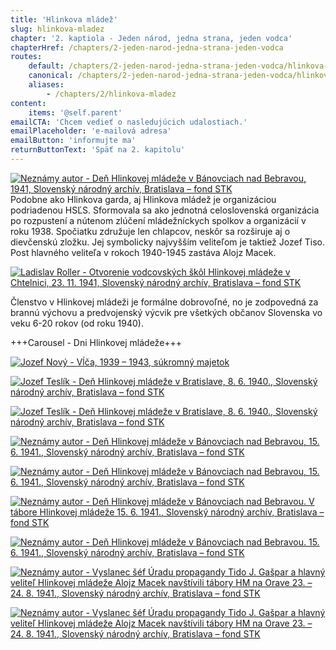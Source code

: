 ```yaml
---
title: 'Hlinkova mládež'
slug: hlinkova-mladez
chapter: '2. kaptiola - Jeden národ, jedna strana, jeden vodca'
chapterHref: /chapters/2-jeden-narod-jedna-strana-jeden-vodca
routes:
    default: /chapters/2-jeden-narod-jedna-strana-jeden-vodca/hlinkova-mladez
    canonical: /chapters/2-jeden-narod-jedna-strana-jeden-vodca/hlinkova-mladez
    aliases:
        - /chapters/2/hlinkova-mladez
content:
    items: '@self.parent'
emailCTA: 'Chcem vedieť o nasledujúcich udalostiach.'
emailPlaceholder: 'e-mailová adresa'
emailButton: 'informujte ma'
returnButtonText: 'Späť na 2. kapitolu'
---
```


[![Neznámy autor - Deň Hlinkovej mládeže v Bánovciach nad Bebravou, 1941, Slovenský národný archív, Bratislava – fond STK](SVK_TMP.153.jpeg "Neznámy autor - Deň Hlinkovej mládeže v Bánovciach nad Bebravou")](http://www.webumenia.sk/dielo/SVK:TMP.153)
Podobne ako Hlinkova garda, aj Hlinkova mládež je organizáciou podriadenou HSĽS. Sformovala sa ako jednotná celoslovenská organizácia po rozpustení a nútenom zlúčení mládežníckych spolkov a organizácií v roku 1938. Spočiatku združuje len chlapcov, neskôr sa rozširuje aj o dievčenskú zložku. Jej symbolicky najvyšším veliteľom je taktiež Jozef Tiso. Post hlavného veliteľa v rokoch 1940-1945 zastáva Alojz Macek. 

[![Ladislav Roller - Otvorenie vodcovských škôl Hlinkovej mládeže v Chtelnici, 23. 11. 1941, Slovenský národný archív, Bratislava – fond STK](SVK_TMP.188.jpeg "Ladislav Roller - Otvorenie vodcovských škôl Hlinkovej mládeže v Chtelnici")](http://www.webumenia.sk/dielo/SVK:TMP.188?collection=83)

<div class="highlight">
<p>
Členstvo v Hlinkovej mládeži je formálne dobrovoľné, no je zodpovedná za brannú výchovu a predvojenský výcvik pre všetkých občanov Slovenska vo veku 6-20 rokov (od roku 1940).
</p>
</div>

+++Carousel - Dni Hlinkovej mládeže+++

[![Jozef Nový - Vĺča, 1939 – 1943, súkromný majetok](SVK_TMP.162.jpeg "Jozef Nový - Vĺča")](http://www.webumenia.sk/dielo/SVK:TMP.162?collection=83)

[![Jozef Teslík - Deň Hlinkovej mládeže v Bratislave, 8. 6. 1940., Slovenský národný archív, Bratislava – fond STK](SVK_TMP.163.jpeg "Jozef Teslík - Deň Hlinkovej mládeže v Bratislave, 8. 6. 1940.")](http://www.webumenia.sk/dielo/SVK:TMP.163?collection=83)

[![Jozef Teslík - Deň Hlinkovej mládeže v Bratislave, 8. 6. 1940.,	Slovenský národný archív, Bratislava – fond STK](SVK_TMP.158.jpeg "Jozef Teslík - Deň Hlinkovej mládeže v Bratislave, 8. 6. 1940.,	Slovenský národný archív, Bratislava – fond STK")](http://www.webumenia.sk/dielo/SVK:TMP.158?collection=83)

[![Neznámy autor - Deň Hlinkovej mládeže v Bánovciach nad Bebravou, 15. 6. 1941., Slovenský národný archív, Bratislava – fond STK](SVK_TMP.155.jpeg "Neznámy autor - Deň Hlinkovej mládeže v Bánovciach nad Bebravou, 15. 6. 1941.")](http://www.webumenia.sk/dielo/SVK:TMP.155?collection=83)

[![Neznámy autor - Deň Hlinkovej mládeže v Bánovciach nad Bebravou, 15. 6. 1941., Slovenský národný archív, Bratislava – fond STK](SVK_TMP.156.jpeg "Neznámy autor - Deň Hlinkovej mládeže v Bánovciach nad Bebravou, 15. 6. 1941.")](http://www.webumenia.sk/dielo/SVK:TMP.156?collection=83)

[![Neznámy autor - Deň Hlinkovej mládeže v Bánovciach nad Bebravou. V tábore Hlinkovej mládeže 15. 6. 1941., Slovenský národný archív, Bratislava – fond STK](SVK_TMP.159.jpeg "Neznámy autor - Deň Hlinkovej mládeže v Bánovciach nad Bebravou. V tábore Hlinkovej mládeže 15. 6. 1941.")](http://www.webumenia.sk/dielo/SVK:TMP.159?collection=83)

[![Neznámy autor - Deň Hlinkovej mládeže v Bánovciach nad Bebravou. 15. 6. 1941., Slovenský národný archív, Bratislava – fond STK](SVK_TMP.157.jpeg "Neznámy autor - Deň Hlinkovej mládeže v Bánovciach nad Bebravou")](http://www.webumenia.sk/dielo/SVK:TMP.157?collection=83)

[![Neznámy autor - Vyslanec šéf Úradu propagandy Tido J. Gašpar a hlavný veliteľ Hlinkovej mládeže Alojz Macek navštívili tábory HM na Orave 23. – 24. 8. 1941., Slovenský národný archív, Bratislava – fond STK](SVK_TMP.161.jpeg "Neznámy autor - Vyslanec šéf Úradu propagandy Tido J. Gašpar a hlavný veliteľ Hlinkovej mládeže Alojz Macek navštívili tábory HM na Orave 23. – 24. 8. 1941.")](http://www.webumenia.sk/dielo/SVK:TMP.161?collection=83)

[![Neznámy autor - Vyslanec šéf Úradu propagandy Tido J. Gašpar a hlavný veliteľ Hlinkovej mládeže Alojz Macek navštívili tábory HM na Orave 23. – 24. 8. 1941., Slovenský národný archív, Bratislava – fond STK](SVK_TMP.160.jpeg "Neznámy autor - Vyslanec šéf Úradu propagandy Tido J. Gašpar a hlavný veliteľ Hlinkovej mládeže Alojz Macek navštívili tábory HM na Orave 23. – 24. 8. 1941.")](http://www.webumenia.sk/dielo/SVK:TMP.160?collection=83)


